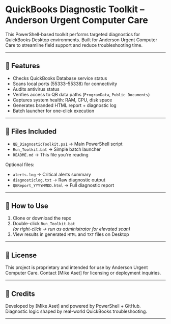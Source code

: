 # QuickBooks Diagnostic Toolkit – Anderson Urgent Computer Care

This PowerShell-based toolkit performs targeted diagnostics for QuickBooks Desktop environments. Built for Anderson Urgent Computer Care to streamline field support and reduce troubleshooting time.

---

## 🚀 Features

- Checks QuickBooks Database service status  
- Scans local ports (55333–55338) for connectivity  
- Audits antivirus status  
- Verifies access to QB data paths (`ProgramData`, `Public Documents`)  
- Captures system health: RAM, CPU, disk space  
- Generates branded HTML report + diagnostic log  
- Batch launcher for one-click execution

---

## 🧰 Files Included

- `QB_DiagnosticToolkit.ps1` → Main PowerShell script  
- `Run_Toolkit.bat` → Simple batch launcher  
- `README.md` → This file you're reading

Optional files:
- `alerts.log` → Critical alerts summary  
- `diagnosticlog.txt` → Raw diagnostic output  
- `QBReport_YYYYMMDD.html` → Full diagnostic report

---

## 💼 How to Use

1. Clone or download the repo
2. Double-click `Run_Toolkit.bat`  
   *(or right-click → run as administrator for elevated scan)*  
3. View results in generated `HTML` and `TXT` files on Desktop

---

## 📄 License

This project is proprietary and intended for use by Anderson Urgent Computer Care. Contact [Mike Aset] for licensing or deployment inquiries.

---

## 🔧 Credits

Developed by [Mike Aset] and powered by PowerShell + GitHub.  
Diagnostic logic shaped by real-world QuickBooks troubleshooting.

---
